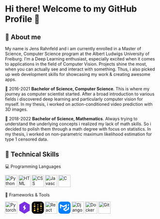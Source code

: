 # Hi there! Welcome to my GitHub Profile 🤗

## 🤵 About me

My name is Jens Rahnfeld and i am currently enrolled in a Master of Science, Computer Science program at the Albert Ludwigs University of Freiburg. I'm a Deep Learning enthusiast, especially excited when it comes to applications in the field of Computer Vision. Projects shine the most, when you can actually see and interact with something. Thus, i also picked up web development skills for showcasing my work & creating awesome apps.

:book: 2016-2021 **Bachelor of Science, Computer Science**. This is where my journey as computer scientist started. After a broad introduction to various fields i discovered deep learning and particularly computer vision for myself. In my thesis, i worked on action-conditioned video prediction with 3D images.

:book: 2018-2022 **Bachelor of Science, Mathematics**. Always trying to understand the underlying concepts i realized my lack of math skills. So i decided to polish them through a math degree with focus on statistics. In my thesis, i worked on non-parametric maximum likelihood estimation for type 1 censored data.

## :muscle: Technical Skills

💻 Programming Languages

<p>
  <img src="https://skillicons.dev/icons?i=py" title="Python" width="40" height="40" />
  <img src="https://skillicons.dev/icons?i=html" title="HTML" width="40" height="40" />
  <img src="https://skillicons.dev/icons?i=css" title="CSS" width="40" height="40" />
  <img src="https://skillicons.dev/icons?i=js" title="Javascript" width="40" height="40" />
  <img src="https://skillicons.dev/icons?i=c" title="C" width="40" height="40" />
</p>

🔧 Frameworks & Tools

<p>
  <img src="https://skillicons.dev/icons?i=pytorch" title="Pytorch" width="40" height="40" />
  <img src="icons/pytorch-lightning-logo.svg" title="Pytorch Lightning" width="40" height="40" />
  <img src="icons/weights-and-biases-logo-black.svg" title="Weights & Biases" width="40" height="40" />
  <img src="https://skillicons.dev/icons?i=react" title="React" width="40" height="40" />
  <img src="icons/material-ui.svg" title="Material UI" width="40" height="40" />
  <img src="https://skillicons.dev/icons?i=django" title="Django" width="40" height="40" />
  <img src="https://skillicons.dev/icons?i=docker" title="Docker" width="40" height="40" />
  <img src="https://skillicons.dev/icons?i=git" title="Git" width="40" height="40" />
</p>

<!--
**JensRahnfeld/JensRahnfeld** is a ✨ _special_ ✨ repository because its `README.md` (this file) appears on your GitHub profile.

Here are some ideas to get you started:

- 🔭 I’m currently working on ...
- 🌱 I’m currently learning ...
- 👯 I’m looking to collaborate on ...
- 🤔 I’m looking for help with ...
- 💬 Ask me about ...
- 📫 How to reach me: ...
- 😄 Pronouns: ...
- ⚡ Fun fact: ...
-->
